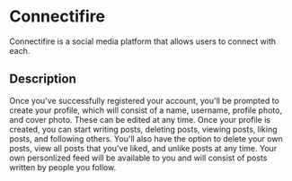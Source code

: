 # Connectifire

Connectifire is a social media platform that allows users to connect with each.

## Description

Once you've successfully registered your account, you'll be prompted to create your profile, which will consist of a name, username, profile photo, and cover photo. These can be edited at any time. Once your profile is created, you can start writing posts, deleting posts, viewing posts, liking posts, and following others. You'll also have the option to delete your own posts, view all posts that you've liked, and unlike posts at any time. Your own personlized feed will be available to you and will consist of posts written by people you follow.